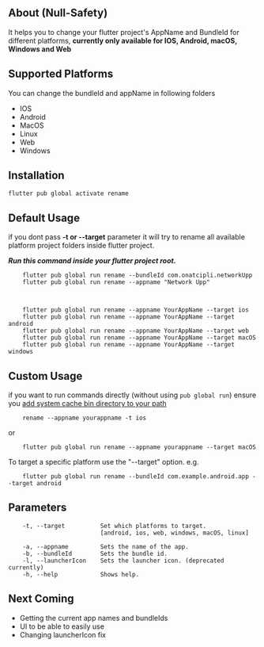 ## About (Null-Safety)

It helps you to change your flutter project's AppName and BundleId for different platforms, **currently only available
for IOS, Android, macOS, Windows and Web**

## Supported Platforms

You can change the bundleId and appName in following folders

- IOS
- Android
- MacOS
- Linux
- Web
- Windows

## Installation

```
flutter pub global activate rename
```

## Default Usage

if you dont pass **-t or --target** parameter it will try to rename all available platform project folders inside
flutter project.

_**Run this command inside your flutter project root.**_

        flutter pub global run rename --bundleId com.onatcipli.networkUpp
        flutter pub global run rename --appname "Network Upp"



        flutter pub global run rename --appname YourAppName --target ios
        flutter pub global run rename --appname YourAppName --target android
        flutter pub global run rename --appname YourAppName --target web
        flutter pub global run rename --appname YourAppName --target macOS
        flutter pub global run rename --appname YourAppName --target windows

## Custom Usage

if you want to run commands directly (without using `pub global run`)
ensure
you [add system cache bin directory to your path](https://dart.dev/tools/pub/cmd/pub-global#running-a-script-from-your-path)

        rename --appname yourappname -t ios

or

        flutter pub global run rename --appname yourappname --target macOS

To target a specific platform use the "--target" option. e.g.

        flutter pub global run rename --bundleId com.example.android.app --target android

## Parameters

        -t, --target          Set which platforms to target.
                              [android, ios, web, windows, macOS, linux]
        
        -a, --appname         Sets the name of the app.
        -b, --bundleId        Sets the bundle id.
        -l, --launcherIcon    Sets the launcher icon. (deprecated currently)
        -h, --help            Shows help.

## Next Coming

* Getting the current app names and bundleIds
* UI to be able to easily use
* Changing launcherIcon fix
